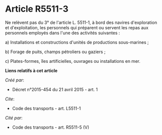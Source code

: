 # Article R5511-3

Ne relèvent pas du 3° de l'article L. 5511-1, à bord des navires d'exploration et d'exploitation, les personnels qui
préparent ou servent les repas aux personnels employés dans l'une des activités suivantes : 

a) Installations et constructions d'unités de productions sous-marines ; 

b) Forage de puits, champs pétroliers ou gaziers ; 

c) Plates-formes, îles artificielles, ouvrages ou installations en mer.

**Liens relatifs à cet article**

_Créé par_:

  - Décret n°2015-454 du 21 avril 2015 - art. 1

_Cite_:

  - Code des transports - art. L5511-1

_Cité par_:

  - Code des transports - art. R5511-5 (V)
